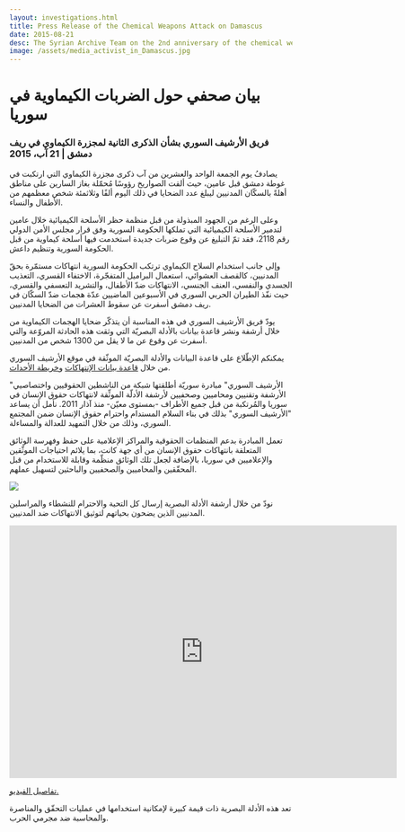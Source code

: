 ```yaml
---
layout: investigations.html
title: Press Release of the Chemical Weapons Attack on Damascus
date: 2015-08-21
desc: The Syrian Archive Team on the 2nd anniversary of the chemical weapons attack on Ghouta, Syria
image: /assets/media_activist_in_Damascus.jpg
---
```


# بيان صحفي حول الضربات الكيماوية في سوريا

### فريق الأرشيف السوري بشأن الذكرى الثانية لمجزرة الكيماوي في ريف دمشق | 21 آب، 2015

يصادفُ يوم الجمعة الواحد والعشرين من آب ذكرى مجزرة الكيماوي التي ارتكبت في غوطة دمشق قبل عامين، حيث ألقت الصواريخ رؤوسًا مُحمّلة بغاز السارين على مناطق أهلةً بالسكّان المدنيين ليبلغ عدد الضحايا في ذلك اليوم ألفًا وثلاثمئة شخص معظمهم من الأطفال والنساء.

وعلى الرغم من الجهود المبذولة من قبل منظمة حظر الأسلحة الكيميائية خلال عامين لتدمير الأسلحة الكيميائية التي تملكها الحكومة السورية وفق قرار مجلس الأمن الدولي رقم 2118، فقد تمّ التبليغ عن وقوع ضربات جديدة استخدمت فيها أسلحة كيماوية من قبل الحكومة السورية وتنظيم داعش.

وإلى جانب استخدام السلاح الكيماوي ترتكب الحكومة السورية انتهاكات مستمّرة بحقّ المدنيين، كالقصف العشوائي، استعمال البراميل المتفجّرة، الاختفاء القسري، التعذيب الجسدي والنفسي، العنف الجنسي، الانتهاكات ضدّ الأطفال، والتشريد التعسفي والقسري، حيث نفّذ الطيران الحربي السوري في الأسبوعين الماضيين عدّة هجمات ضدّ السكّان في ريف دمشق أسفرت عن سقوط العشرات من الضحايا المدنيين.

يودّ فريق الأرشيف السوري في هذه المناسبة أن يتذكّر ضحايا الهجمات الكيماوية من خلال أرشفة ونشر قاعدة بيانات بالأدلة البصريّة التي وثقت هذه الحادثة المروّعة والتي أسفرت عن وقوع عن ما لا يقل من 1300 شخص من المدنيين.

يمكنكم الإطّلاع على قاعدة البيانات والأدلة البصريّة الموثّقة في موقع الأرشيف السوري من خلال [قاعدة بيانات الإنتهاكات](https://syrianarchive.org/database/) و[خريطة الأحداث](https://syrianarchive.org/database/map/).

"الأرشيف السوري" مبادرة سوريّة أطلقتها شبكة من الناشطين الحقوقيين واختصاصيي الأرشفة وتقنيين ومحاميين وصحفيين لأرشفة الأدلّة الموثِّقة لانتهاكات حقوق الإنسان في سوريا والمُرتكبة من قبل جميع الأطراف -بمستوى معيّن- منذ آذار 2011\. نأمل أن يساعد "الأرشيف السوري" بذلك في بناء السلام المستدام واحترام حقوق الإنسان ضمن المجتمع السوري، وذلك من خلال التمهيد للعدالة والمساءلة.

تعمل المبادرة بدعم المنظمات الحقوقية والمراكز الإعلامية على حفظ وفهرسة الوثائق المتعلقة بانتهاكات حقوق الإنسان من أي جهة كانت، بما يلائم احتياجات الموثّقين والإعلاميين في سوريا، بالإضافة لجعل تلك الوثائق منظّمة وقابلة للاستخدام من قبل المحقّقين والمحاميين والصحفيين والباحثين لتسهيل عملهم.

![](/assets/media_activist_in_Damascus.jpg)

نودّ من خلال أرشفة الأدلة البصرية إرسال كل التحية والاحترام للنشطاء والمراسلين المدنيين الذين يضحون بحياتهم لتوثيق الانتهاكات ضد المدنيين.

<iframe allowfullscreen="" src="https://www.youtube.com/embed/y6CZtF6pGvQ" width="690" height="450" frameborder="0"></iframe>

[تفاصيل الفيديو.](https://syrianarchive.org/database/507/)

تعد هذه الأدلة البصرية ذات قيمة كبيرة لإمكانية استخدامها في عمليات التحقّق والمناصرة والمحاسبة ضد مجرمي الحرب.




